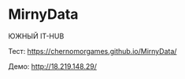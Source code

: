 # MirnyData
 ЮЖНЫЙ IT-HUB

Тест: https://chernomorgames.github.io/MirnyData/

Демо: http://18.219.148.29/